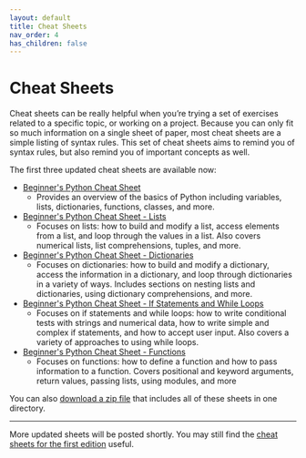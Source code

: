 ```yaml
---
layout: default
title: Cheat Sheets
nav_order: 4
has_children: false
---
```


# Cheat Sheets

Cheat sheets can be really helpful when you’re trying a set of exercises related to a specific topic, or working on a project. Because you can only fit so much information on a single sheet of paper, most cheat sheets are a simple listing of syntax rules. This set of cheat sheets aims to remind you of syntax rules, but also remind you of important concepts as well.

The first three updated cheat sheets are available now:

- [Beginner's Python Cheat Sheet](https://github.com/ehmatthes/pcc_2e/releases/download/v0.2/beginners_python_cheat_sheet_pcc.pdf)
    - Provides an overview of the basics of Python including variables, lists, dictionaries, functions, classes, and more.
- [Beginner's Python Cheat Sheet - Lists](https://github.com/ehmatthes/pcc_2e/releases/download/v0.2/beginners_python_cheat_sheet_pcc_lists.pdf)
    - Focuses on lists: how to build and modify a list, access elements from a list, and loop through the values in a list. Also covers numerical lists, list comprehensions, tuples, and more.
- [Beginner's Python Cheat Sheet - Dictionaries](https://github.com/ehmatthes/pcc_2e/releases/download/v0.2/beginners_python_cheat_sheet_pcc_dictionaries.pdf)
    - Focuses on dictionaries: how to build and modify a dictionary, access the information in a dictionary, and loop through dictionaries in a variety of ways. Includes sections on nesting lists and dictionaries, using dictionary comprehensions, and more.
- [Beginner's Python Cheat Sheet - If Statements and While Loops](https://github.com/ehmatthes/pcc_2e/releases/download/v0.2/beginners_python_cheat_sheet_if_while.pdf)
    - Focuses on if statements and while loops: how to write conditional tests with strings and numerical data, how to write simple and complex if statements, and how to accept user input. Also covers a variety of approaches to using while loops.
- [Beginner's Python Cheat Sheet - Functions](https://github.com/ehmatthes/pcc_2e/releases/download/v0.2/beginners_python_cheat_sheet_functions.pdf)
    - Focuses on functions: how to define a function and how to pass information to a function. Covers positional and keyword arguments, return values, passing lists, using modules, and more

You can also [download a zip file](https://github.com/ehmatthes/pcc_2e/releases/download/v0.2/beginners_python_cheat_sheet_all.zip) that includes all of these sheets in one directory.

---

More updated sheets will be posted shortly. You may still find the [cheat sheets for the first edition](https://ehmatthes.github.io/pcc/cheatsheets/README.html) useful.